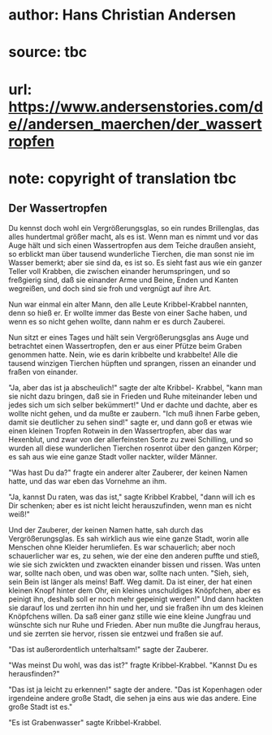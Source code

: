# author: Hans Christian Andersen
# source: tbc
# url: https://www.andersenstories.com/de//andersen_maerchen/der_wassertropfen
# note: copyright of translation tbc

## Der Wassertropfen 

Du kennst doch wohl ein Vergrößerungsglas, so ein rundes Brillenglas,
das alles hundertmal größer macht, als es ist. Wenn man es nimmt und vor
das Auge hält und sich einen Wassertropfen aus dem Teiche draußen
ansieht, so erblickt man über tausend wunderliche Tierchen, die man
sonst nie im Wasser bemerkt; aber sie sind da, es ist so. Es sieht fast
aus wie ein ganzer Teller voll Krabben, die zwischen einander
herumspringen, und so freßgierig sind, daß sie einander Arme und Beine,
Enden und Kanten wegreißen, und doch sind sie froh und vergnügt auf ihre
Art.

Nun war einmal ein alter Mann, den alle Leute Kribbel-Krabbel nannten,
denn so hieß er. Er wollte immer das Beste von einer Sache haben, und
wenn es so nicht gehen wollte, dann nahm er es durch Zauberei.

Nun sitzt er eines Tages und hält sein Vergrößerungsglas ans Auge und
betrachtet einen Wassertropfen, den er aus einer Pfütze beim Graben
genommen hatte. Nein, wie es darin kribbelte und krabbelte! Alle die
tausend winzigen Tierchen hüpften und sprangen, rissen an einander und
fraßen von einander.

"Ja, aber das ist ja abscheulich!" sagte der alte Kribbel- Krabbel,
"kann man sie nicht dazu bringen, daß sie in Frieden und Ruhe
miteinander leben und jedes sich um sich selber bekümmert!" Und er
dachte und dachte, aber es wollte nicht gehen, und da mußte er zaubern.
"Ich muß ihnen Farbe geben, damit sie deutlicher zu sehen sind!" sagte
er, und dann goß er etwas wie einen kleinen Tropfen Rotwein in den
Wassertropfen, aber das war Hexenblut, und zwar von der allerfeinsten
Sorte zu zwei Schilling, und so wurden all diese wunderlichen Tierchen
rosenrot über den ganzen Körper; es sah aus wie eine ganze Stadt voller
nackter, wilder Männer.

"Was hast Du da?" fragte ein anderer alter Zauberer, der keinen Namen
hatte, und das war eben das Vornehme an ihm.

"Ja, kannst Du raten, was das ist," sagte Kribbel Krabbel, "dann will
ich es Dir schenken; aber es ist nicht leicht herauszufinden, wenn man
es nicht weiß!"

Und der Zauberer, der keinen Namen hatte, sah durch das
Vergrößerungsglas. Es sah wirklich aus wie eine ganze Stadt, worin alle
Menschen ohne Kleider herumliefen. Es war schauerlich; aber noch
schauerlicher war es, zu sehen, wie der eine den anderen puffte und
stieß, wie sie sich zwickten und zwackten einander bissen und rissen.
Was unten war, sollte nach oben, und was oben war, sollte nach unten.
"Sieh, sieh, sein Bein ist länger als meins! Baff. Weg damit. Da ist
einer, der hat einen kleinen Knopf hinter dem Ohr, ein kleines
unschuldiges Knöpfchen, aber es peinigt ihn, deshalb soll er noch mehr
gepeinigt werden!" Und dann hackten sie darauf los und zerrten ihn hin
und her, und sie fraßen ihn um des kleinen Knöpfchens willen. Da saß
einer ganz stille wie eine kleine Jungfrau und wünschte sich nur Ruhe
und Frieden. Aber nun mußte die Jungfrau heraus, und sie zerrten sie
hervor, rissen sie entzwei und fraßen sie auf.

"Das ist außerordentlich unterhaltsam!" sagte der Zauberer.

"Was meinst Du wohl, was das ist?" fragte Kribbel-Krabbel. "Kannst Du
es herausfinden?"

"Das ist ja leicht zu erkennen!" sagte der andere. "Das ist
Kopenhagen oder irgendeine andere große Stadt, die sehen ja eins aus wie
das andere. Eine große Stadt ist es."

"Es ist Grabenwasser" sagte Kribbel-Krabbel.
